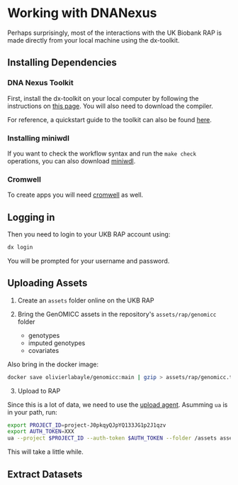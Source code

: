 # Working with DNANexus

Perhaps surprisingly, most of the interactions with the UK Biobank RAP is made  directly from your local machine using the dx-toolkit.

## Installing Dependencies

### DNA Nexus Toolkit

First, install the dx-toolkit on your local computer by following the instructions on [this page](https://documentation.dnanexus.com/downloads). You will also need to download the compiler.

For reference, a quickstart guide to the toolkit can also be found [here](https://documentation.dnanexus.com/getting-started/cli-quickstart).

### Installing miniwdl

If you want to check the workflow syntax and run the `make check` operations, you can also download [miniwdl](https://miniwdl.readthedocs.io/en/latest/getting_started.html#install-miniwdl).

### Cromwell

To create apps you will need [cromwell](https://cromwell.readthedocs.io/en/stable/tutorials/FiveMinuteIntro/) as well.


## Logging in

Then you need to login to your UKB RAP account using:

```bash
dx login
```

You will be prompted for your username and password.

## Uploading Assets

1. Create an `assets` folder online on the UKB RAP

2. Bring the GenOMICC assets in the repository's `assets/rap/genomicc` folder
   - genotypes
   - imputed genotypes
   - covariates

Also bring in the docker image:

```bash
docker save olivierlabayle/genomicc:main | gzip > assets/rap/genomicc.tar.gz
```

3. Upload to RAP

Since this is a lot of data, we need to use the [upload agent](https://documentation.dnanexus.com/downloads#installing-the-upload-agent). Asumming `ua` is in your path, run:

```bash
export PROJECT_ID=project-J0pkqyQJpYQ133JG1p2J1qzv
export AUTH_TOKEN=XXX
ua --project $PROJECT_ID --auth-token $AUTH_TOKEN --folder /assets assets/rap/genomicc --recursive
```

This will take a little while.

## Extract Datasets


